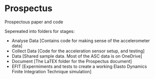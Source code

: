 # Prospectus
Prospectous paper and code

Sepereated into folders for stages:
 - Analyse Data [Contains code for making sense of the accelerometer data]
 - Collect Data [Code for the acceleration sensor setup, and testing]
 - Data [Shared sample data.  Most of the ASC data is on OneDrive]
 - Document [The LaTEX folder for the Prospectus document]
 - EFIT [Expermiments and tests to create a working Elasto Dynamics Finite Integration Technique simulation]
 